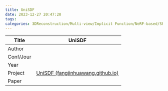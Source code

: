 ```yaml
---
title: UniSDF
date: 2023-12-27 20:47:20
tags: 
categories: 3DReconstruction/Multi-view/Implicit Function/NeRF-based/Shadow&Highlight
---
```


| Title     | UniSDF |
| --------- | ------ |
| Author    |        |
| Conf/Jour |        |
| Year      |        |
| Project   | [UniSDF (fangjinhuawang.github.io)](https://fangjinhuawang.github.io/UniSDF/)       |
| Paper     |        |

<!-- more -->
